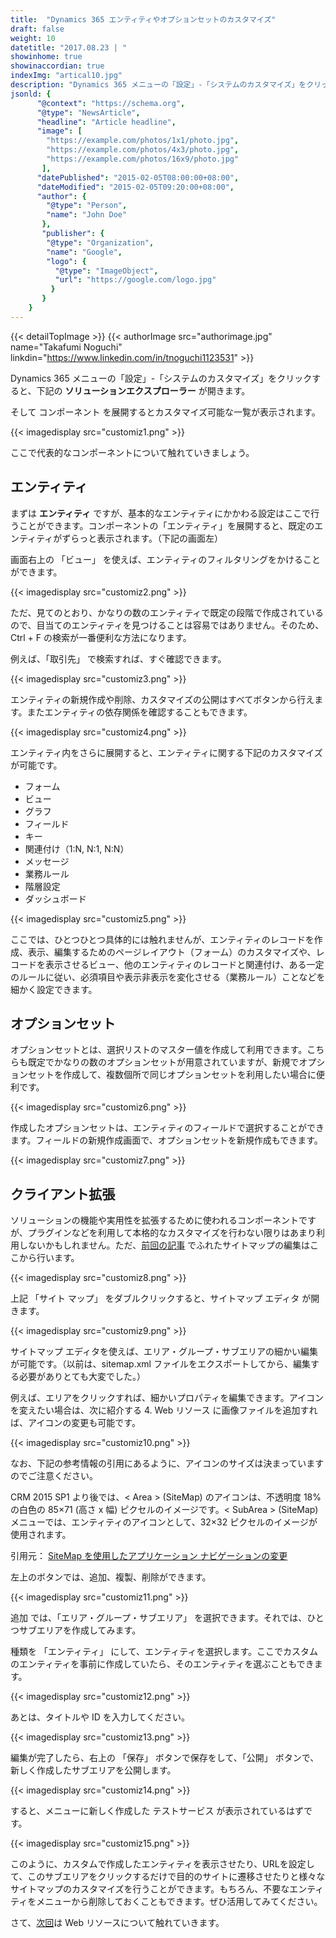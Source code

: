 ```yaml
---
title:  "Dynamics 365 エンティティやオプションセットのカスタマイズ"
draft: false
weight: 10
datetitle: "2017.08.23 | "
showinhome: true
showinaccordian: true
indexImg: "artical10.jpg" 
description: "Dynamics 365 メニューの「設定」-「システムのカスタマイズ」をクリックすると、下記の **ソリューションエクスプローラー** が開きます。"
jsonld: {
      "@context": "https://schema.org",
      "@type": "NewsArticle",
      "headline": "Article headline",
      "image": [
        "https://example.com/photos/1x1/photo.jpg",
        "https://example.com/photos/4x3/photo.jpg",
        "https://example.com/photos/16x9/photo.jpg"
       ],
      "datePublished": "2015-02-05T08:00:00+08:00",
      "dateModified": "2015-02-05T09:20:00+08:00",
      "author": {
        "@type": "Person",
        "name": "John Doe"
       },
       "publisher": {
        "@type": "Organization",
        "name": "Google",
        "logo": {
          "@type": "ImageObject",
          "url": "https://google.com/logo.jpg"
         }
       }
    }
---
```

{{< detailTopImage >}}
{{< authorImage src="authorimage.jpg" name="Takafumi Noguchi" linkdin="https://www.linkedin.com/in/tnoguchi1123531" >}}
<!-- Intro  -->
Dynamics 365 メニューの「設定」-「システムのカスタマイズ」をクリックすると、下記の **ソリューションエクスプローラー** が開きます。

そして コンポーネント を展開するとカスタマイズ可能な一覧が表示されます。
<!-- Image= customiz1.png -->
{{< imagedisplay src="customiz1.png" >}}

ここで代表的なコンポーネントについて触れていきましょう。


## エンティティ
まずは **エンティティ** ですが、基本的なエンティティにかかわる設定はここで行うことができます。コンポーネントの「エンティティ」を展開すると、既定のエンティティがずらっと表示されます。（下記の画面左）

画面右上の 「ビュー」 を使えば、エンティティのフィルタリングをかけることができます。
<!-- Image= customiz2.png -->
{{< imagedisplay src="customiz2.png" >}}

ただ、見てのとおり、かなりの数のエンティティで既定の段階で作成されているので、目当てのエンティティを見つけることは容易ではありません。そのため、Ctrl + F の検索が一番便利な方法になります。

例えば、「取引先」 で検索すれば、すぐ確認できます。
<!-- Image= customiz3.png -->
{{< imagedisplay src="customiz3.png" >}}

エンティティの新規作成や削除、カスタマイズの公開はすべてボタンから行えます。またエンティティの依存関係を確認することもできます。
<!-- Image= customiz4.png -->
{{< imagedisplay src="customiz4.png" >}}

エンティティ内をさらに展開すると、エンティティに関する下記のカスタマイズが可能です。

* フォーム
* ビュー
* グラフ
* フィールド
* キー
* 関連付け（1:N, N:1, N:N）
* メッセージ
* 業務ルール
* 階層設定
* ダッシュボード

<!-- Image= customiz5.png -->
{{< imagedisplay src="customiz5.png" >}}

ここでは、ひとつひとつ具体的には触れませんが、エンティティのレコードを作成、表示、編集するためのページレイアウト（フォーム）のカスタマイズや、レコードを表示させるビュー、他のエンティティのレコードと関連付け、ある一定のルールに従い、必須項目や表示非表示を変化させる（業務ルール）ことなどを細かく設定できます。

## オプションセット
オプションセットとは、選択リストのマスター値を作成して利用できます。こちらも既定でかなりの数のオプションセットが用意されていますが、新規でオプションセットを作成して、複数個所で同じオプションセットを利用したい場合に便利です。
<!-- Image= customiz6.png -->
{{< imagedisplay src="customiz6.png" >}}

作成したオプションセットは、エンティティのフィールドで選択することができます。フィールドの新規作成画面で、オプションセットを新規作成もできます。
<!-- Image= customiz7.png -->
{{< imagedisplay src="customiz7.png" >}}

## クライアント拡張
ソリューションの機能や実用性を拡張するために使われるコンポーネントですが、プラグインなどを利用して本格的なカスタマイズを行わない限りはあまり利用しないかもしれません。ただ、[前回の記事](#) でふれたサイトマップの編集はここから行います。
<!-- Image= customiz8.png -->
{{< imagedisplay src="customiz8.png" >}}

上記 「サイト マップ」 をダブルクリックすると、サイトマップ エディタ が開きます。
<!-- Image= customiz9.png -->
{{< imagedisplay src="customiz9.png" >}}

サイトマップ エディタを使えば、エリア・グループ・サブエリアの細かい編集が可能です。（以前は、sitemap.xml ファイルをエクスポートしてから、編集する必要がありとても大変でした。）

例えば、エリアをクリックすれば、細かいプロパティを編集できます。アイコンを変えたい場合は、次に紹介する 4. Web リソース に画像ファイルを追加すれば、アイコンの変更も可能です。
<!-- Image= customiz10.png -->
{{< imagedisplay src="customiz10.png" >}}

なお、下記の参考情報の引用にあるように、アイコンのサイズは決まっていますのでご注意ください。

<!-- Quate Box -->
CRM 2015 SP1 より後では、< Area > (SiteMap) のアイコンは、不透明度 18% の白色の 85×71 (高さ x 幅) ピクセルのイメージです。< SubArea > (SiteMap) メニューでは、エンティティのアイコンとして、32×32 ピクセルのイメージが使用されます。

引用元： [SiteMap を使用したアプリケーション ナビゲーションの変更](https://msdn.microsoft.com/ja-jp/library/gg309259.aspx)

左上のボタンでは、追加、複製、削除ができます。
<!-- Image= customiz11.png -->
{{< imagedisplay src="customiz11.png" >}}

追加 では、「エリア・グループ・サブエリア」 を選択できます。それでは、ひとつサブエリアを作成してみます。

種類を 「エンティティ」 にして、エンティティを選択します。ここでカスタムのエンティティを事前に作成していたら、そのエンティティを選ぶこともできます。
<!-- Image= customiz12.png -->
{{< imagedisplay src="customiz12.png" >}}

あとは、タイトルや ID を入力してください。
<!-- Image= customiz13.png -->
{{< imagedisplay src="customiz13.png" >}}

編集が完了したら、右上の 「保存」 ボタンで保存をして、「公開」 ボタンで、新しく作成したサブエリアを公開します。
<!-- Image= customiz14.png -->
{{< imagedisplay src="customiz14.png" >}}

すると、メニューに新しく作成した テストサービス が表示されているはずです。
<!-- Image= customiz15.png -->
{{< imagedisplay src="customiz15.png" >}}

このように、カスタムで作成したエンティティを表示させたり、URLを設定して、このサブエリアをクリックするだけで目的のサイトに遷移させたりと様々なサイトマップのカスタマイズを行うことができます。もちろん、不要なエンティティをメニューから削除しておくこともできます。ぜひ活用してみてください。

 

さて、[次回](#)は Web リソースについて触れていきます。